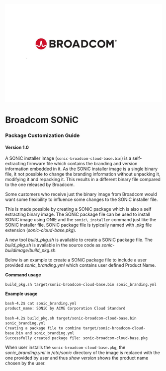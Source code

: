 ![](images/Broadcom.png)

# Broadcom SONiC
### Package Customization Guide 
#### Version 1.0

A SONiC installer image (`sonic-broadcom-cloud-base.bin`) is a self-extracting firmware file which contains the branding and version information embedded in it. As the SONiC installer image is a single binary file, it not possible to change the branding information without unpacking it, modifying it and repacking it. This results in a different binary file compared to the one released by Broadcom.

Some customers who receive just the binary image from Broadcom would want some flexibility to influence some changes to the SONiC installer file.

This is made possible by creating a SONiC package which is also a self extracting binary image. The SONiC package file can be used to install SONIC image using ONIE and the `sonic\_installer` command just like the SONiC installer file. SONiC package file is typically named with *.pkg* file extension (*sonic-cloud-base.pkg*)*.*

A new tool *build\_pkg.sh* is available to create a SONiC package file. The *build\_pkg.sh* is available in the source code as
*sonic-buildimage/build\_pkg.sh.*

Below is an example to create a SONiC package file to include a user provided *sonic\_branding.yml* which contains user defined Product Name.

**Command usage**

```
build_pkg.sh target/sonic-broadcom-cloud-base.bin sonic_branding.yml
```

**Example usage**

```
bash-4.2$ cat sonic_branding.yml
product_name: SONiC by ACME Corporation Cloud Standard

bash-4.2$ build_pkg.sh target/sonic-broadcom-cloud-base.bin sonic_branding.yml
Creating a package file to combine target/sonic-broadcom-cloud-base.bin and sonic_branding.yml
Successfully created package file: sonic-broadcom-cloud-base.pkg
```
When user installs the `sonic-broadcom-cloud-base.pkg`, the *sonic\_branding.yml* in */etc/sonic* directory of the image is replaced with the one provided by user and thus *show version* shows the product
name chosen by the user.
